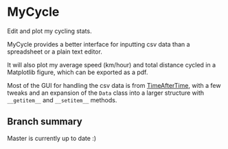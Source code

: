 # MyCycle

Edit and plot my cycling stats.

MyCycle provides a better interface for inputting
csv data than a spreadsheet or a plain text editor.

It will also plot my average speed (km/hour) and
total distance cycled in a Matplotlib figure, which 
can be exported as a pdf.

Most of the GUI for handling the csv data is from 
[TimeAfterTime](https://github.com/keziah55/TimeAfterTime),
with a few tweaks and an expansion of the `Data` class into
a larger structure with `__getitem__` and `__setitem__` 
methods.

## Branch summary

Master is currently up to date :)
